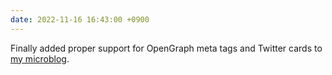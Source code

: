 ```yaml
---
date: 2022-11-16 16:43:00 +0900
---
```


Finally added proper support for OpenGraph meta tags and Twitter cards to [my microblog](https://updates.inqk.net).
